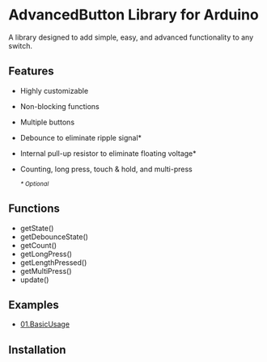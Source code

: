 # AdvancedButton Library for Arduino
A library designed to add simple, easy, and advanced functionality to any switch.

Features
----------------------------
* Highly customizable
* Non-blocking functions
* Multiple buttons
* Debounce to eliminate ripple signal*
* Internal pull-up resistor to eliminate floating voltage*
* Counting, long press, touch & hold, and multi-press

	<sup>*\* Optional*</sup>

Functions
----------------------------
* getState()
* getDebounceState()
* getCount()
* getLongPress()
* getLengthPressed()
* getMultiPress()
* update()

Examples
----------------------------
* [01.BasicUsage](https://github.com/TechnoBro03/AdvancedButton/tree/main/examples/01.BasicUsage)

Installation
----------------------------
